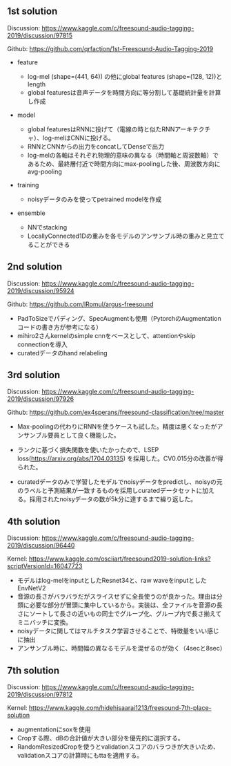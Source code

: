 ## 1st solution

Discussion: https://www.kaggle.com/c/freesound-audio-tagging-2019/discussion/97815  

Github: https://github.com/qrfaction/1st-Freesound-Audio-Tagging-2019

- feature
  - log-mel (shape=(441, 64)) の他にglobal features (shape=(128, 12))とlength
  - global featuresは音声データを時間方向に等分割して基礎統計量を計算し作成

- model
  - global featuresはRNNに投げて（電線の時と似たRNNアーキテクチャ）、log-melはCNNに投げる。
  - RNNとCNNからの出力をconcatしてDenseで出力
  - log-melの各軸はそれぞれ物理的意味の異なる（時間軸と周波数軸）であるため、最終層付近で時間方向にmax-poolingした後、周波数方向にavg-pooling
- training
  - noisyデータのみを使ってpetrained modelを作成

- ensemble
  - NNでstacking
  - LocallyConnected1Dの重みを各モデルのアンサンブル時の重みと見立てることができる



## 2nd solution

Discussion: https://www.kaggle.com/c/freesound-audio-tagging-2019/discussion/95924  

Github: https://github.com/lRomul/argus-freesound  

- PadToSizeでパディング、SpecAugmentも使用（PytorchのAugmentationコードの書き方が参考になる）
- mihiro2さんkernelのsimple cnnをベースとして、attentionやskip connectionを導入
- curatedデータのhand relabeling



## 3rd solution

Discussion: https://www.kaggle.com/c/freesound-audio-tagging-2019/discussion/97926  

Github: https://github.com/ex4sperans/freesound-classification/tree/master  

- Max-poolingの代わりにRNNを使うケースも試した。精度は悪くなったがアンサンブル要員として良く機能した。
- ランクに基づく損失関数を使いたかったので、LSEP loss(https://arxiv.org/abs/1704.03135) を採用した。CV0.015分の改善が得られた。

- curatedデータのみで学習したモデルでnoisyデータをpredictし、noisyの元のラベルと予測結果が一致するものを採用しcuratedデータセットに加える。採用されたnoisyデータの数が5k分に達するまで繰り返した。



## 4th solution

Discussion: https://www.kaggle.com/c/freesound-audio-tagging-2019/discussion/96440  

Kernel: https://www.kaggle.com/osciiart/freesound2019-solution-links?scriptVersionId=16047723  

- モデルはlog-melをinputとしたResnet34と、raw waveをinputとしたEnvNetV2
- 音源の長さがバラバラだがスライスせずに全長使うのが良かった。理由は分類に必要な部分が冒頭に集中しているから。実装は、全ファイルを音源の長さにソートして長さの近いもの同士でグループ化、グループ内で長さ揃えてミニバッチに変換。
- noisyデータに関してはマルチタスク学習させることで、特徴量をいい感じに抽出
- アンサンブル時に、時間幅の異なるモデルを混ぜるのが効く（4secと8sec）



## 7th solution

Discussion: https://www.kaggle.com/c/freesound-audio-tagging-2019/discussion/97812

Kernel: https://www.kaggle.com/hidehisaarai1213/freesound-7th-place-solution  

- augmentationにsoxを使用
- Cropする際、dBの合計値が大きい部分を優先的に選択する。
- RandomResizedCropを使うとvalidationスコアのバラつきが大きいため、validationスコアの計算時にもttaを適用する。
